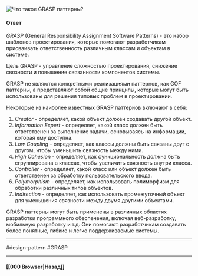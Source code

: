 ![Что такое GRASP паттерны?](https://youtu.be/J6CgOSKFOlw?t=511)

#### Ответ

*GRASP* (General Responsibility Assignment Software Patterns) - это набор шаблонов проектирования, которые помогают разработчикам присваивать ответственность различным классам и объектам в системе. 

Цель GRASP - управление сложностью проектирования, снижение связности и повышение связанности компонентов системы.

GRASP не являются конкретными реализациями паттернов, как GOF паттерны, а представляют собой общие принципы, которые могут быть использованы для решения типовых проблем в проектировании.

Некоторые из наиболее известных GRASP паттернов включают в себя:
1. *Creator* - определяет, какой объект должен создавать другой объект.
2. *Information Expert* - определяет, какой класс должен быть ответственен за выполнение задачи, основываясь на информации, которая ему доступна.
3. *Low Coupling* - определяет, как классы должны быть связаны друг с другом, чтобы уменьшить связность между ними.
4. *High Cohesion* - определяет, как функциональность должна быть сгруппирована в классах, чтобы увеличить связность внутри класса.
5. *Controller* - определяет, какой класс или объект должен быть ответственен за обработку пользовательского ввода.
6. *Polymorphism* - определяет, как использовать полиморфизм для обработки различных типов объектов.
7. *Indirection* - определяет, как использовать промежуточный объект для уменьшения связности между двумя другими объектами.

GRASP паттерны могут быть применены в различных областях разработки программного обеспечения, включая веб-разработку, мобильную разработку и т.д. Они помогают разработчикам создавать более понятные, гибкие и легко поддерживаемые системы.

___
#design-pattern #GRASP

___

#### [[000 Browser|Назад]]